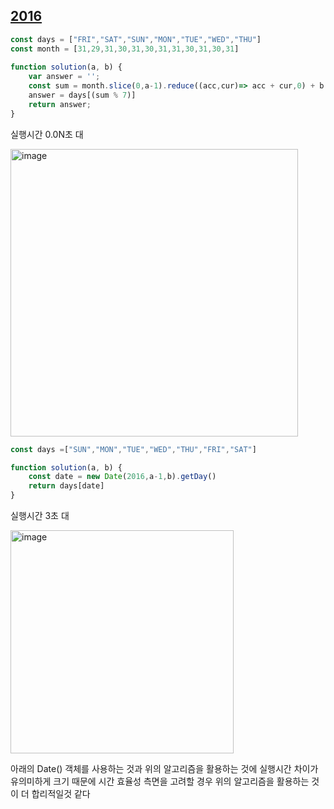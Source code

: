 ## <a href='https://school.programmers.co.kr/learn/courses/30/lessons/12901#'>2016</a>

```javascript 
const days = ["FRI","SAT","SUN","MON","TUE","WED","THU"]
const month = [31,29,31,30,31,30,31,31,30,31,30,31]
    
function solution(a, b) {
    var answer = '';
    const sum = month.slice(0,a-1).reduce((acc,cur)=> acc + cur,0) + b - 1
    answer = days[(sum % 7)]
    return answer;
}
```
실행시간
0.0N초 대

<img width="460" alt="image" src="https://github.com/user-attachments/assets/def0ade3-2197-4fa2-ad89-0f63e6d48e33">

```javascript 
const days =["SUN","MON","TUE","WED","THU","FRI","SAT"]

function solution(a, b) {
    const date = new Date(2016,a-1,b).getDay()
    return days[date]
}
```

실행시간
3초 대

<img width="357" alt="image" src="https://github.com/user-attachments/assets/73590027-6c99-440f-ba0b-51c379f7de26">

아래의 Date() 객체를 사용하는 것과 위의 알고리즘을 활용하는 것에 실행시간 차이가 유의미하게 크기 때문에 시간 효율성 측면을 고려할 경우 위의 알고리즘을 활용하는 것이 더 합리적일것 같다
